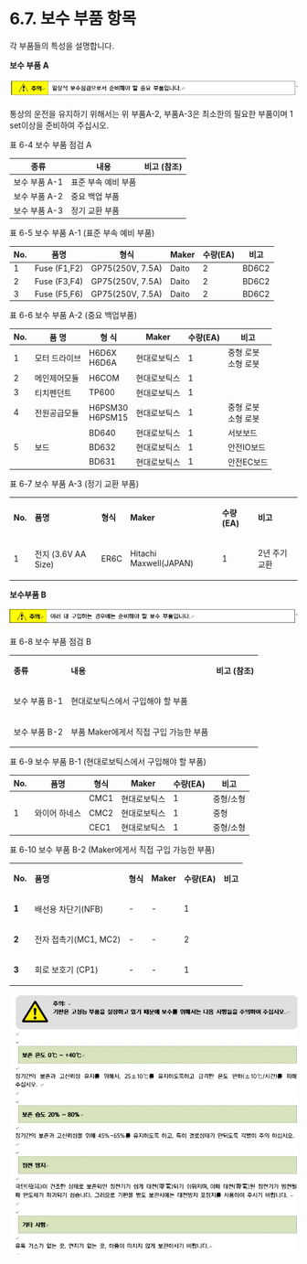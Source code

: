 ﻿# 6.7. 보수 부품 항목

각 부품들의 특성을 설명합니다.

**보수 부품 A**

![프레임없음|800x800픽셀](../_assets/보수_부품A-주의1.png  )

통상의 운전을 유지하기 위해서는 위 부품A-2, 부품A-3은 최소한의 필요한 부품이며 1 set이상을 준비하여 주십시오.

표 6-4 보수 부품 점검 A

<table>
<thead>
  <tr>
    <th>종류</th>
    <th>내용</th>
    <th>비고 (참조)</th>
  </tr>
</thead>
<tbody>
  <tr>
    <td>보수 부품 A-1</td>
    <td>표준 부속 예비 부품</td>
    <td></td>
  </tr>
  <tr>
    <td>보수 부품 A-2</td>
    <td>중요 백업 부품</td>
    <td></td>
  </tr>
  <tr>
    <td>보수 부품 A-3</td>
    <td>정기 교환 부품</td>
    <td></td>
  </tr>
</tbody>
</table>

표 6-5 보수 부품 A-1 (표준 부속 예비 부품)

<table>
<thead>
  <tr>
    <th>No.</th>
    <th>품명</th>
    <th>형식</th>
    <th>Maker</th>
    <th>수량(EA)</th>
    <th>비고</th>
  </tr>
</thead>
<tbody>
  <tr>
    <td>1</td>
    <td>Fuse (F1,F2)</td>
    <td>GP75(250V, 7.5A)</td>
    <td>Daito</td>
    <td>2</td>
    <td>BD6C2</td>
  </tr>
  <tr>
    <td>2</td>
    <td>Fuse (F3,F4)</td>
    <td>GP75(250V, 7.5A)</td>
    <td>Daito</td>
    <td>2</td>
    <td>BD6C2</td>
  </tr>
  <tr>
    <td>3</td>
    <td>Fuse (F5,F6)</td>
    <td>GP75(250V, 7.5A)</td>
    <td>Daito</td>
    <td>2</td>
    <td>BD6C2</td>
  </tr>
</tbody>
</table>

표 6-6 보수 부품 A-2 (중요 백업부품)

<table>
<thead>
  <tr>
    <th>No.</th>
    <th>품 명</th>
    <th>형 식</th>
    <th>Maker</th>
    <th>수량(EA)</th>
    <th>비고</th>
  </tr>
</thead>
<tbody>
  <tr>
    <td>1</td>
    <td>모터 드라이브</td>
    <td>H6D6X<br>H6D6A</td>
    <td>현대로보틱스</td>
    <td>1</td>
    <td>중형 로봇<br>소형 로봇</td>
  </tr>
  <tr>
    <td>2</td>
    <td>메인제어모듈</td>
    <td>H6COM</td>
    <td>현대로보틱스</td>
    <td>1</td>
    <td></td>
  </tr>
  <tr>
    <td>3</td>
    <td>티치펜던트</td>
    <td>TP600</td>
    <td>현대로보틱스</td>
    <td>1</td>
    <td></td>
  </tr>
  <tr>
    <td>4</td>
    <td>전원공급모듈</td>
    <td>H6PSM30<br>H6PSM15</td>
    <td>현대로보틱스</td>
    <td>1</td>
    <td>중형 로봇<br>소형 로봇</td>
  </tr>
  <tr>
    <td rowspan="3">5</td>
    <td rowspan="3">보드</td>
    <td>BD640</td>
    <td>현대로보틱스</td>
    <td>1</td>
    <td>서보보드</td>
  </tr>
  <tr>
    <td>BD632</td>
    <td>현대로보틱스</td>
    <td>1</td>
    <td>안전IO보드</td>
  </tr>
  <tr>
    <td>BD631</td>
    <td>현대로보틱스</td>
    <td>1</td>
    <td>안전EC보드</td>
  </tr>
</tbody>
</table>

표 6-7 보수 부품 A-3 (정기 교환 부품)

<table>
<tbody>
<tr class="odd">
<td><p><strong>No.</strong></p></td>
<td><p><strong>품명</strong></p></td>
<td><p><strong>형식</strong></p></td>
<td><p><strong>Maker</strong></p></td>
<td><p><strong>수량(EA)</strong></p></td>
<td><p><strong>비고</strong></p></td>
</tr>
<tr class="even">
<td><p>1</p></td>
<td><p>전지 (3.6V AA Size)</p></td>
<td><p>ER6C</p></td>
<td><p>Hitachi Maxwell(JAPAN)</p></td>
<td><p>1</p></td>
<td><p>2년 주기 교환</p></td>
</tr>
</tbody>
</table>

**보수부품 B**

![프레임없음|796x796픽셀](../_assets/보수_부품B-주의1.png  )

표 6-8 보수 부품 점검 B

<table>
<tbody>
<tr class="odd">
<td><p><strong>종류</strong></p></td>
<td><p><strong>내용</strong></p></td>
<td><p><strong>비고 (참조)</strong></p></td>
</tr>
<tr class="even">
<td><p>보수 부품 B-1</p></td>
<td><p>현대로보틱스에서 구입해야 할 부품</p></td>
<td></td>
</tr>
<tr class="odd">
<td><p>보수 부품 B-2</p></td>
<td><p>부품 Maker에게서 직접 구입 가능한 부품</p></td>
<td></td>
</tr>
</tbody>
</table>

표 6-9 보수 부품 B-1 (현대로보틱스에서 구입해야 할 부품)

<table>
<thead>
  <tr>
    <th>No.</th>
    <th>품명</th>
    <th>형식</th>
    <th>Maker</th>
    <th>수량(EA)</th>
    <th>비고</th>
  </tr>
</thead>
<tbody>
  <tr>
    <td rowspan="3">1</td>
    <td rowspan="3">와이어 하네스</td>
    <td>CMC1</td>
    <td>현대로보틱스</td>
    <td>1</td>
    <td>중형/소형</td>
  </tr>
  <tr>
    <td>CMC2</td>
    <td>현대로보틱스</td>
    <td>1</td>
    <td>중형</td>
  </tr>
  <tr>
    <td>CEC1</td>
    <td>현대로보틱스</td>
    <td>1</td>
    <td>중형/소형</td>
  </tr>
</tbody>
</table>

표 6-10 보수 부품 B-2 (Maker에게서 직접 구입 가능한 부품)

<table>
<tbody>
<tr class="odd">
<td><p><strong>No.</strong></p></td>
<td><p><strong>품명</strong></p></td>
<td><p><strong>형식</strong></p></td>
<td><p><strong>Maker</strong></p></td>
<td><p><strong>수량(EA)</strong></p></td>
<td><p><strong>비고</strong></p></td>
</tr>
<tr class="even">
<td><p><strong>1</strong></p></td>
<td><p>배선용 차단기(NFB)</p></td>
<td><p>-</p></td>
<td><p>-</p></td>
<td><p>1</p></td>
<td></td>
</tr>
<tr class="odd">
<td><p><strong>2</strong></p></td>
<td><p>전자 접촉기(MC1, MC2)</p></td>
<td><p>-</p></td>
<td><p>-</p></td>
<td><p>2</p></td>
<td></td>
</tr>
<tr class="even">
<td><p><strong>3</strong></p></td>
<td><p>회로 보호기 (CP1)</p></td>
<td><p>-</p></td>
<td><p>-</p></td>
<td><p>1</p></td>
<td></td>
</tr>
</tbody>
</table>

![프레임없음|805x805픽셀](../_assets/6.7._보수_부품_항목-보존온도.png  )
